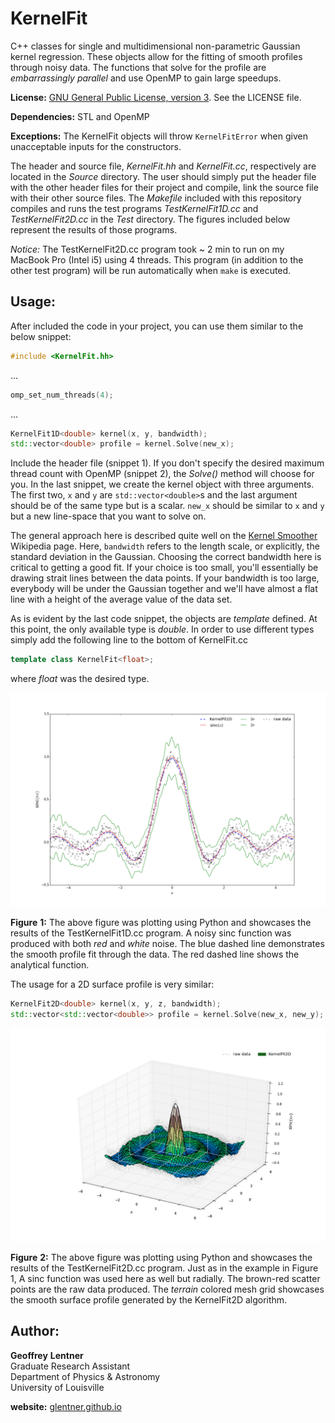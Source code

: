 # KernelFit

C++ classes for single and multidimensional non-parametric Gaussian kernel
regression. These objects allow for the fitting of smooth profiles through
noisy data. The functions that solve for the profile are
*embarrassingly parallel* and use OpenMP to gain large speedups.

**License:**
[GNU General Public License, version 3](https://www.gnu.org/copyleft/gpl.html).
See the LICENSE file.

**Dependencies:**
STL and OpenMP

**Exceptions:**
The KernelFit objects will throw `KernelFitError` when given unacceptable
inputs for the constructors.

The header and source file, *KernelFit.hh* and *KernelFit.cc*, respectively
are located in the *Source* directory. The user should simply put the header
file with the other header files for their project and compile, link the
source file with their other source files. The *Makefile* included with this
repository compiles and runs the test programs *TestKernelFit1D.cc* and
*TestKernelFit2D.cc* in the *Test* directory. The figures included below
represent the results of those programs.

*Notice:*
The TestKernelFit2D.cc program took ~ 2 min to run on my MacBook Pro (Intel i5)
using 4 threads. This program (in addition to the other test program) will be
run automatically when `make` is executed.

## Usage:

After included the code in your project, you can use them similar to the
below snippet:

```C++
#include <KernelFit.hh>
```

...


```C++
omp_set_num_threads(4);
```

...

```C++
KernelFit1D<double> kernel(x, y, bandwidth);
std::vector<double> profile = kernel.Solve(new_x);
```

Include the header file (snippet 1). If you don't specify the desired maximum
thread count with OpenMP (snippet 2), the *Solve()* method will choose for you.
In the last snippet, we create the kernel object with three arguments. The first
two, `x` and `y` are `std::vector<double>`s and the last argument should be of
the same type but is a scalar. `new_x` should be similar to `x` and `y` but a
new line-space that you want to solve on.

The general approach here is described quite
well on the [Kernel Smoother](http://en.wikipedia.org/wiki/Kernel_smoother)
Wikipedia page. Here, `bandwidth` refers to the length scale, or explicitly,
the standard deviation in the Gaussian. Choosing the correct bandwidth here is
critical to getting a good fit. If your choice is too small, you'll essentially
be drawing strait lines between the data points. If your bandwidth is too large,
everybody will be under the Gaussian together and we'll have almost a flat line
with a height of the average value of the data set.

As is evident by the last code snippet, the objects are *template* defined.
At this point, the only available type is *double*. In order to use different
types simply add the following line to the bottom of KernelFit.cc

```C++
template class KernelFit<float>;
```

where *float* was the desired type.

![example](Figures/KernelFit1D.png "Results of KernelFit1D")

**Figure** **1:** The above figure was plotting using Python and showcases the
results of the TestKernelFit1D.cc program. A noisy sinc function was produced
with both *red* and *white* noise. The blue dashed line demonstrates the smooth
profile fit through the data. The red dashed line shows the analytical function.

The usage for a 2D surface profile is very similar:

```C++
KernelFit2D<double> kernel(x, y, z, bandwidth);
std::vector<std::vector<double>> profile = kernel.Solve(new_x, new_y);
```

![example](Figures/KernelFit2D.png "Results of KernelFit1D")

**Figure** **2:** The above figure was plotting using Python and showcases the
results of the TestKernelFit2D.cc program. Just as in the example in Figure 1,
A sinc function was used here as well but radially. The brown-red scatter points
are the raw data produced. The *terrain* colored mesh grid showcases the
smooth surface profile generated by the KernelFit2D algorithm.


## Author:

**Geoffrey** **Lentner** <br />
Graduate Research Assistant <br />
Department of Physics & Astronomy <br />
University of Louisville

**website:** [glentner.github.io](http://glentner.github.io)
